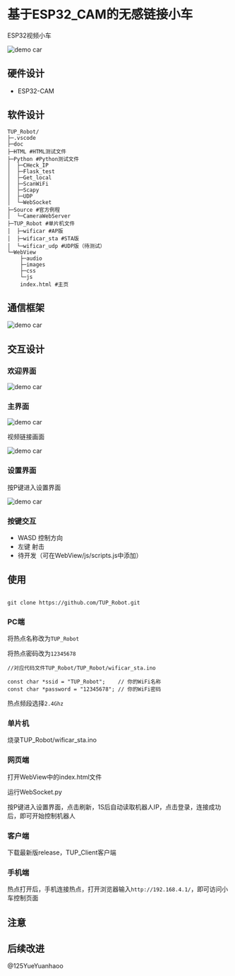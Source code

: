 # 基于ESP32_CAM的无感链接小车

ESP32视频小车

![demo car](doc/demo_car.jpg)

## 硬件设计

- ESP32-CAM
  
## 软件设计

``` file tree
TUP_Robot/
├─.vscode
├─doc
├─HTML #HTML测试文件
├─Python #Python测试文件
│  ├─CHeck_IP
│  ├─Flask_test
│  ├─Get_local
│  ├─ScanWiFi
│  ├─Scapy
│  ├─UDP
│  └─WebSocket
├─Source #官方例程
│  └─CameraWebServer
├─TUP_Robot #单片机文件
│  ├─wificar #AP版
│  ├─wificar_sta #STA版
│  └─wificar_udp #UDP版（待测试）
└─WebView
    ├─audio
    ├─images
    ├─css
    └─js
    index.html #主页
```

## 通信框架

![demo car](doc/frame.png)

## 交互设计

### 欢迎界面

![demo car](doc/welcome.png)

### 主界面

![demo car](doc/main.png)

视频链接画面

![demo car](doc/main-2.png)

### 设置界面

按P键进入设置界面

![demo car](doc/dialog.png)

### 按键交互

- WASD 控制方向
- 左键 射击
- 待开发（可在WebView/js/scripts.js中添加）

## 使用

``` git bash

git clone https://github.com/TUP_Robot.git

```

### PC端

将热点名称改为`TUP_Robot`

将热点密码改为`12345678`

``` windows
//对应代码文件TUP_Robot/TUP_Robot/wificar_sta.ino

const char *ssid = "TUP_Robot";    // 你的WiFi名称
const char *password = "12345678"; // 你的WiFi密码

```

热点频段选择`2.4Ghz`

### 单片机

烧录TUP_Robot/wificar_sta.ino

### 网页端

打开WebView中的index.html文件

运行WebSocket.py

按P键进入设置界面，点击刷新，1S后自动读取机器人IP，点击登录，连接成功后，即可开始控制机器人

### 客户端

下载最新版release，TUP_Client客户端

### 手机端

热点打开后，手机连接热点，打开浏览器输入`http://192.168.4.1/`，即可访问小车控制页面

## 注意

## 后续改进

@125YueYuanhaoo
